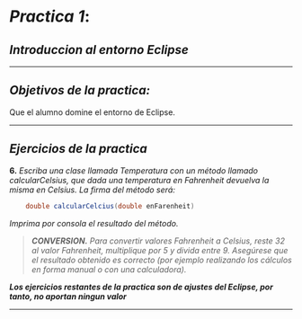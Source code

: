 # ***Practica 1***: 
## *Introduccion al entorno Eclipse*
___

## ***Objetivos de la practica:***
Que el alumno domine el entorno de Eclipse.
___
## ***Ejercicios de la practica***

**6.** *Escriba una clase llamada Temperatura con un método llamado calcularCelsius, que dada una temperatura en Fahrenheit devuelva la misma en Celsius. La firma del
método será:*

```Java
    double calcularCelcius(double enFarenheit)
```

*Imprima por consola el resultado del método.*

>***CONVERSION.*** *Para convertir valores Fahrenheit a Celsius, reste 32 al valor Fahrenheit, multiplique por 5 y divida entre 9. Asegúrese que el resultado obtenido es correcto (por ejemplo realizando los cálculos en forma manual o con una calculadora).*

***Los ejercicios restantes de la practica son de ajustes del Eclipse, por tanto, no aportan ningun valor***
___


